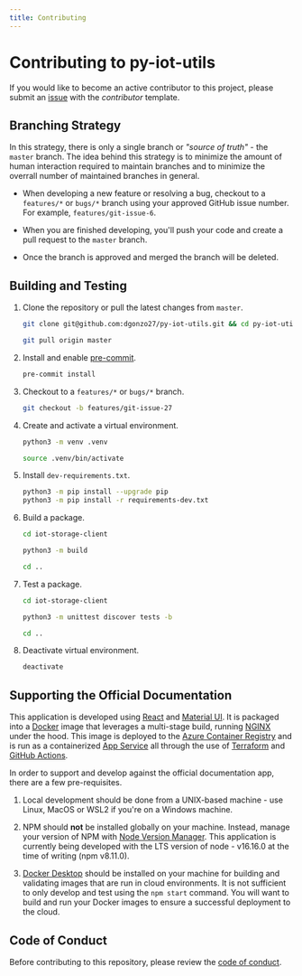 ```yaml
---
title: Contributing
---
```


# Contributing to py-iot-utils

If you would like to become an active contributor to this project, please submit an [issue](https://github.com/dgonzo27/py-iot-utils/issues) with the _contributor_ template.

## Branching Strategy

In this strategy, there is only a single branch or _"source of truth"_ - the `master` branch. The idea behind this strategy is to minimize the amount of human interaction required to maintain branches and to minimize the overrall number of maintained branches in general.

- When developing a new feature or resolving a bug, checkout to a `features/*` or `bugs/*` branch using your approved GitHub issue number. For example, `features/git-issue-6`.

- When you are finished developing, you'll push your code and create a pull request to the `master` branch.

- Once the branch is approved and merged the branch will be deleted.

## Building and Testing

1. Clone the repository or pull the latest changes from `master`.

   ```sh
   git clone git@github.com:dgonzo27/py-iot-utils.git && cd py-iot-utils

   git pull origin master
   ```

2. Install and enable [pre-commit](https://pre-commit.com).

   ```sh
   pre-commit install
   ```

3. Checkout to a `features/*` or `bugs/*` branch.

   ```sh
   git checkout -b features/git-issue-27
   ```

4. Create and activate a virtual environment.

   ```sh
   python3 -m venv .venv

   source .venv/bin/activate
   ```

5. Install `dev-requirements.txt`.

   ```sh
   python3 -m pip install --upgrade pip
   python3 -m pip install -r requirements-dev.txt
   ```

6. Build a package.

   ```sh
   cd iot-storage-client

   python3 -m build

   cd ..
   ```

7. Test a package.

   ```sh
   cd iot-storage-client

   python3 -m unittest discover tests -b

   cd ..
   ```

8. Deactivate virtual environment.

   ```sh
   deactivate
   ```

## Supporting the Official Documentation

This application is developed using [React](https://reactjs.org) and [Material UI](https://mui.com/material-ui/). It is packaged into a [Docker](https://www.docker.com) image that leverages a multi-stage build, running [NGINX](https://nginx.org) under the hood. This image is deployed to the [Azure Container Registry](https://docs.microsoft.com/en-us/azure/container-registry/) and is run as a containerized [App Service](https://docs.microsoft.com/en-us/azure/app-service/overview) all through the use of [Terraform](https://www.terraform.io) and [GitHub Actions](https://github.com/features/actions).

In order to support and develop against the official documentation app, there are a few pre-requisites.

1. Local development should be done from a UNIX-based machine - use Linux, MacOS or WSL2 if you're on a Windows machine.

2. NPM should **not** be installed globally on your machine. Instead, manage your version of NPM with [Node Version Manager](https://github.com/nvm-sh/nvm). This application is currently being developed with the LTS version of node - v16.16.0 at the time of writing (npm v8.11.0).

3. [Docker Desktop](https://www.docker.com/products/docker-desktop/) should be installed on your machine for building and validating images that are run in cloud environments. It is not sufficient to only develop and test using the `npm start` command. You will want to build and run your Docker images to ensure a successful deployment to the cloud.

## Code of Conduct

Before contributing to this repository, please review the [code of conduct](/codeOfConduct).
